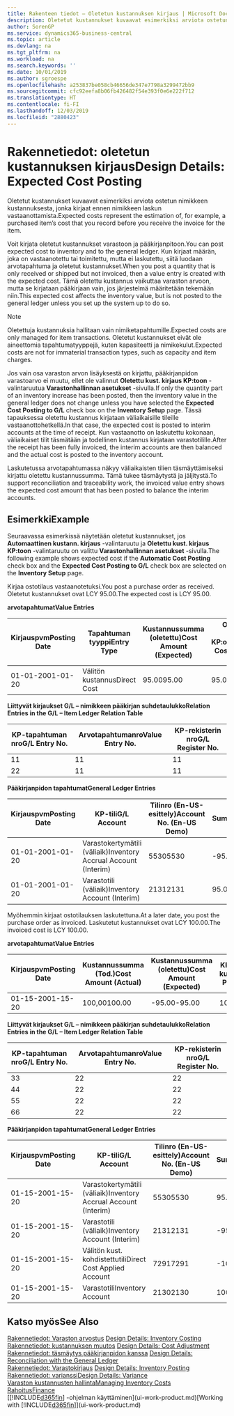 ```yaml
---
title: Rakenteen tiedot – Oletetun kustannuksen kirjaus | Microsoft Docs
description: Oletetut kustannukset kuvaavat esimerkiksi arviota ostetun nimikkeen kustannuksesta, jonka kirjaat ennen nimikkeen laskun vastaanottamista.
author: SorenGP
ms.service: dynamics365-business-central
ms.topic: article
ms.devlang: na
ms.tgt_pltfrm: na
ms.workload: na
ms.search.keywords: ''
ms.date: 10/01/2019
ms.author: sgroespe
ms.openlocfilehash: a253837be058cb46656de347e7798a3299472bb9
ms.sourcegitcommit: cfc92eefa8b06fb426482f54e393f0e6e222f712
ms.translationtype: HT
ms.contentlocale: fi-FI
ms.lasthandoff: 12/03/2019
ms.locfileid: "2880423"
---
```

# <a name="design-details-expected-cost-posting"></a><span data-ttu-id="58f17-103">Rakennetiedot: oletetun kustannuksen kirjaus</span><span class="sxs-lookup"><span data-stu-id="58f17-103">Design Details: Expected Cost Posting</span></span>
<span data-ttu-id="58f17-104">Oletetut kustannukset kuvaavat esimerkiksi arviota ostetun nimikkeen kustannuksesta, jonka kirjaat ennen nimikkeen laskun vastaanottamista.</span><span class="sxs-lookup"><span data-stu-id="58f17-104">Expected costs represent the estimation of, for example, a purchased item’s cost that you record before you receive the invoice for the item.</span></span>  

 <span data-ttu-id="58f17-105">Voit kirjata oletetut kustannukset varastoon ja pääkirjanpitoon.</span><span class="sxs-lookup"><span data-stu-id="58f17-105">You can post expected cost to inventory and to the general ledger.</span></span> <span data-ttu-id="58f17-106">Kun kirjaat määrän, joka on vastaanotettu tai toimitettu, mutta ei laskutettu, siitä luodaan arvotapahtuma ja oletetut kustannukset.</span><span class="sxs-lookup"><span data-stu-id="58f17-106">When you post a quantity that is only received or shipped but not invoiced, then a value entry is created with the expected cost.</span></span> <span data-ttu-id="58f17-107">Tämä oletettu kustannus vaikuttaa varaston arvoon, mutta se kirjataan pääkirjaan vain, jos järjestelmä määritetään tekemään niin.</span><span class="sxs-lookup"><span data-stu-id="58f17-107">This expected cost affects the inventory value, but is not posted to the general ledger unless you set up the system up to do so.</span></span>  

> [!NOTE]  
>  <span data-ttu-id="58f17-108">Oletettuja kustannuksia hallitaan vain nimiketapahtumille.</span><span class="sxs-lookup"><span data-stu-id="58f17-108">Expected costs are only managed for item transactions.</span></span> <span data-ttu-id="58f17-109">Oletetut kustannukset eivät ole aineettomia tapahtumatyyppejä, kuten kapasiteetti ja nimikekulut.</span><span class="sxs-lookup"><span data-stu-id="58f17-109">Expected costs are not for immaterial transaction types, such as capacity and item charges.</span></span>  

 <span data-ttu-id="58f17-110">Jos vain osa varaston arvon lisäyksestä on kirjattu, pääkirjanpidon varastoarvo ei muutu, ellet ole valinnut **Oletettu kust. kirjaus KP:toon** -valintaruutua **Varastonhallinnan asetukset** -sivulla.</span><span class="sxs-lookup"><span data-stu-id="58f17-110">If only the quantity part of an inventory increase has been posted, then the inventory value in the general ledger does not change unless you have selected the **Expected Cost Posting to G/L** check box on the **Inventory Setup** page.</span></span> <span data-ttu-id="58f17-111">Tässä tapauksessa oletettu kustannus kirjataan väliaikaisille tileille vastaanottohetkellä.</span><span class="sxs-lookup"><span data-stu-id="58f17-111">In that case, the expected cost is posted to interim accounts at the time of receipt.</span></span> <span data-ttu-id="58f17-112">Kun vastaanotto on laskutettu kokonaan, väliaikaiset tilit täsmätään ja todellinen kustannus kirjataan varastotilille.</span><span class="sxs-lookup"><span data-stu-id="58f17-112">After the receipt has been fully invoiced, the interim accounts are then balanced and the actual cost is posted to the inventory account.</span></span>  

 <span data-ttu-id="58f17-113">Laskutetussa arvotapahtumassa näkyy väliaikaisten tilien täsmäyttämiseksi kirjattu oletettu kustannussumma. Tämä tukee täsmäytystä ja jäljitystä.</span><span class="sxs-lookup"><span data-stu-id="58f17-113">To support reconciliation and traceability work, the invoiced value entry shows the expected cost amount that has been posted to balance the interim accounts.</span></span>  

## <a name="example"></a><span data-ttu-id="58f17-114">Esimerkki</span><span class="sxs-lookup"><span data-stu-id="58f17-114">Example</span></span>  
 <span data-ttu-id="58f17-115">Seuraavassa esimerkissä näytetään oletetut kustannukset, jos **Automaattinen kustann. kirjaus** -valintaruutu ja **Oletettu kust. kirjaus KP:toon** -valintaruutu on valittu **Varastonhallinnan asetukset** -sivulla.</span><span class="sxs-lookup"><span data-stu-id="58f17-115">The following example shows expected cost if the **Automatic Cost Posting** check box and the **Expected Cost Posting to G/L** check box are selected on the **Inventory Setup** page.</span></span>  

 <span data-ttu-id="58f17-116">Kirjaa ostotilaus vastaanotetuksi.</span><span class="sxs-lookup"><span data-stu-id="58f17-116">You post a purchase order as received.</span></span> <span data-ttu-id="58f17-117">Oletetut kustannukset ovat LCY 95.00.</span><span class="sxs-lookup"><span data-stu-id="58f17-117">The expected cost is LCY 95.00.</span></span>  

 <span data-ttu-id="58f17-118">**arvotapahtumat**</span><span class="sxs-lookup"><span data-stu-id="58f17-118">**Value Entries**</span></span>  

|<span data-ttu-id="58f17-119">Kirjauspvm</span><span class="sxs-lookup"><span data-stu-id="58f17-119">Posting Date</span></span>|<span data-ttu-id="58f17-120">Tapahtuman tyyppi</span><span class="sxs-lookup"><span data-stu-id="58f17-120">Entry Type</span></span>|<span data-ttu-id="58f17-121">Kustannussumma (oletettu)</span><span class="sxs-lookup"><span data-stu-id="58f17-121">Cost Amount (Expected)</span></span>|<span data-ttu-id="58f17-122">Olet. kust. kirjattu KP:oon</span><span class="sxs-lookup"><span data-stu-id="58f17-122">Expected Cost Posted to G/L</span></span>|<span data-ttu-id="58f17-123">Oletettu kustannus</span><span class="sxs-lookup"><span data-stu-id="58f17-123">Expected Cost</span></span>|<span data-ttu-id="58f17-124">Nimiketapahtuman nro</span><span class="sxs-lookup"><span data-stu-id="58f17-124">Item Ledger Entry No.</span></span>|<span data-ttu-id="58f17-125">Tapahtumanro</span><span class="sxs-lookup"><span data-stu-id="58f17-125">Entry No.</span></span>|  
|------------------|----------------|------------------------------|----------------------------------|-------------------|---------------------------|---------------|  
|<span data-ttu-id="58f17-126">01-01-20</span><span class="sxs-lookup"><span data-stu-id="58f17-126">01-01-20</span></span>|<span data-ttu-id="58f17-127">Välitön kustannus</span><span class="sxs-lookup"><span data-stu-id="58f17-127">Direct Cost</span></span>|<span data-ttu-id="58f17-128">95.00</span><span class="sxs-lookup"><span data-stu-id="58f17-128">95.00</span></span>|<span data-ttu-id="58f17-129">95.00</span><span class="sxs-lookup"><span data-stu-id="58f17-129">95.00</span></span>|<span data-ttu-id="58f17-130">Kyllä</span><span class="sxs-lookup"><span data-stu-id="58f17-130">Yes</span></span>|<span data-ttu-id="58f17-131">1</span><span class="sxs-lookup"><span data-stu-id="58f17-131">1</span></span>|<span data-ttu-id="58f17-132">1</span><span class="sxs-lookup"><span data-stu-id="58f17-132">1</span></span>|  

 <span data-ttu-id="58f17-133">**Liittyvät kirjaukset G/L – nimikkeen pääkirjan suhdetaulukko**</span><span class="sxs-lookup"><span data-stu-id="58f17-133">**Relation Entries in the G/L – Item Ledger Relation Table**</span></span>  

|<span data-ttu-id="58f17-134">KP-tapahtuman nro</span><span class="sxs-lookup"><span data-stu-id="58f17-134">G/L Entry No.</span></span>|<span data-ttu-id="58f17-135">Arvotapahtumanro</span><span class="sxs-lookup"><span data-stu-id="58f17-135">Value Entry No.</span></span>|<span data-ttu-id="58f17-136">KP-rekisterin nro</span><span class="sxs-lookup"><span data-stu-id="58f17-136">G/L Register No.</span></span>|  
|--------------------|---------------------|-----------------------|  
|<span data-ttu-id="58f17-137">1</span><span class="sxs-lookup"><span data-stu-id="58f17-137">1</span></span>|<span data-ttu-id="58f17-138">1</span><span class="sxs-lookup"><span data-stu-id="58f17-138">1</span></span>|<span data-ttu-id="58f17-139">1</span><span class="sxs-lookup"><span data-stu-id="58f17-139">1</span></span>|  
|<span data-ttu-id="58f17-140">2</span><span class="sxs-lookup"><span data-stu-id="58f17-140">2</span></span>|<span data-ttu-id="58f17-141">1</span><span class="sxs-lookup"><span data-stu-id="58f17-141">1</span></span>|<span data-ttu-id="58f17-142">1</span><span class="sxs-lookup"><span data-stu-id="58f17-142">1</span></span>|  

 <span data-ttu-id="58f17-143">**Pääkirjanpidon tapahtumat**</span><span class="sxs-lookup"><span data-stu-id="58f17-143">**General Ledger Entries**</span></span>  

|<span data-ttu-id="58f17-144">Kirjauspvm</span><span class="sxs-lookup"><span data-stu-id="58f17-144">Posting Date</span></span>|<span data-ttu-id="58f17-145">KP-tili</span><span class="sxs-lookup"><span data-stu-id="58f17-145">G/L Account</span></span>|<span data-ttu-id="58f17-146">Tilinro (En-US-esittely)</span><span class="sxs-lookup"><span data-stu-id="58f17-146">Account No. (En-US Demo)</span></span>|<span data-ttu-id="58f17-147">Summa</span><span class="sxs-lookup"><span data-stu-id="58f17-147">Amount</span></span>|<span data-ttu-id="58f17-148">Tapahtumanro</span><span class="sxs-lookup"><span data-stu-id="58f17-148">Entry No.</span></span>|  
|------------------|------------------|---------------------------------|------------|---------------|  
|<span data-ttu-id="58f17-149">01-01-20</span><span class="sxs-lookup"><span data-stu-id="58f17-149">01-01-20</span></span>|<span data-ttu-id="58f17-150">Varastokertymätili (väliaik)</span><span class="sxs-lookup"><span data-stu-id="58f17-150">Inventory Accrual Account (Interim)</span></span>|<span data-ttu-id="58f17-151">5530</span><span class="sxs-lookup"><span data-stu-id="58f17-151">5530</span></span>|<span data-ttu-id="58f17-152">-95.00</span><span class="sxs-lookup"><span data-stu-id="58f17-152">-95.00</span></span>|<span data-ttu-id="58f17-153">2</span><span class="sxs-lookup"><span data-stu-id="58f17-153">2</span></span>|  
|<span data-ttu-id="58f17-154">01-01-20</span><span class="sxs-lookup"><span data-stu-id="58f17-154">01-01-20</span></span>|<span data-ttu-id="58f17-155">Varastotili (väliaik)</span><span class="sxs-lookup"><span data-stu-id="58f17-155">Inventory Account (Interim)</span></span>|<span data-ttu-id="58f17-156">2131</span><span class="sxs-lookup"><span data-stu-id="58f17-156">2131</span></span>|<span data-ttu-id="58f17-157">95.00</span><span class="sxs-lookup"><span data-stu-id="58f17-157">95.00</span></span>|<span data-ttu-id="58f17-158">1</span><span class="sxs-lookup"><span data-stu-id="58f17-158">1</span></span>|  

 <span data-ttu-id="58f17-159">Myöhemmin kirjaat ostotilauksen laskutettuna.</span><span class="sxs-lookup"><span data-stu-id="58f17-159">At a later date, you post the purchase order as invoiced.</span></span> <span data-ttu-id="58f17-160">Laskutetut kustannukset ovat LCY 100.00.</span><span class="sxs-lookup"><span data-stu-id="58f17-160">The invoiced cost is LCY 100.00.</span></span>  

 <span data-ttu-id="58f17-161">**arvotapahtumat**</span><span class="sxs-lookup"><span data-stu-id="58f17-161">**Value Entries**</span></span>  

|<span data-ttu-id="58f17-162">Kirjauspvm</span><span class="sxs-lookup"><span data-stu-id="58f17-162">Posting Date</span></span>|<span data-ttu-id="58f17-163">Kustannussumma (Tod.)</span><span class="sxs-lookup"><span data-stu-id="58f17-163">Cost Amount (Actual)</span></span>|<span data-ttu-id="58f17-164">Kustannussumma (oletettu)</span><span class="sxs-lookup"><span data-stu-id="58f17-164">Cost Amount (Expected)</span></span>|<span data-ttu-id="58f17-165">KP:oon kirjattu kustannus</span><span class="sxs-lookup"><span data-stu-id="58f17-165">Cost Posted to G/L</span></span>|<span data-ttu-id="58f17-166">Oletettu kustannus</span><span class="sxs-lookup"><span data-stu-id="58f17-166">Expected Cost</span></span>|<span data-ttu-id="58f17-167">Nimiketapahtuman nro</span><span class="sxs-lookup"><span data-stu-id="58f17-167">Item Ledger Entry No.</span></span>|<span data-ttu-id="58f17-168">Tapahtumanro</span><span class="sxs-lookup"><span data-stu-id="58f17-168">Entry No.</span></span>|  
|------------------|----------------------------|------------------------------|-------------------------|-------------------|---------------------------|---------------|  
|<span data-ttu-id="58f17-169">01-15-20</span><span class="sxs-lookup"><span data-stu-id="58f17-169">01-15-20</span></span>|<span data-ttu-id="58f17-170">100,00</span><span class="sxs-lookup"><span data-stu-id="58f17-170">100.00</span></span>|<span data-ttu-id="58f17-171">-95.00</span><span class="sxs-lookup"><span data-stu-id="58f17-171">-95.00</span></span>|<span data-ttu-id="58f17-172">100,00</span><span class="sxs-lookup"><span data-stu-id="58f17-172">100.00</span></span>|<span data-ttu-id="58f17-173">Ei</span><span class="sxs-lookup"><span data-stu-id="58f17-173">No</span></span>|<span data-ttu-id="58f17-174">1</span><span class="sxs-lookup"><span data-stu-id="58f17-174">1</span></span>|<span data-ttu-id="58f17-175">2</span><span class="sxs-lookup"><span data-stu-id="58f17-175">2</span></span>|  

 <span data-ttu-id="58f17-176">**Liittyvät kirjaukset G/L – nimikkeen pääkirjan suhdetaulukko**</span><span class="sxs-lookup"><span data-stu-id="58f17-176">**Relation Entries in the G/L – Item Ledger Relation Table**</span></span>  

|<span data-ttu-id="58f17-177">KP-tapahtuman nro</span><span class="sxs-lookup"><span data-stu-id="58f17-177">G/L Entry No.</span></span>|<span data-ttu-id="58f17-178">Arvotapahtumanro</span><span class="sxs-lookup"><span data-stu-id="58f17-178">Value Entry No.</span></span>|<span data-ttu-id="58f17-179">KP-rekisterin nro</span><span class="sxs-lookup"><span data-stu-id="58f17-179">G/L Register No.</span></span>|  
|--------------------|---------------------|-----------------------|  
|<span data-ttu-id="58f17-180">3</span><span class="sxs-lookup"><span data-stu-id="58f17-180">3</span></span>|<span data-ttu-id="58f17-181">2</span><span class="sxs-lookup"><span data-stu-id="58f17-181">2</span></span>|<span data-ttu-id="58f17-182">2</span><span class="sxs-lookup"><span data-stu-id="58f17-182">2</span></span>|  
|<span data-ttu-id="58f17-183">4</span><span class="sxs-lookup"><span data-stu-id="58f17-183">4</span></span>|<span data-ttu-id="58f17-184">2</span><span class="sxs-lookup"><span data-stu-id="58f17-184">2</span></span>|<span data-ttu-id="58f17-185">2</span><span class="sxs-lookup"><span data-stu-id="58f17-185">2</span></span>|  
|<span data-ttu-id="58f17-186">5</span><span class="sxs-lookup"><span data-stu-id="58f17-186">5</span></span>|<span data-ttu-id="58f17-187">2</span><span class="sxs-lookup"><span data-stu-id="58f17-187">2</span></span>|<span data-ttu-id="58f17-188">2</span><span class="sxs-lookup"><span data-stu-id="58f17-188">2</span></span>|  
|<span data-ttu-id="58f17-189">6</span><span class="sxs-lookup"><span data-stu-id="58f17-189">6</span></span>|<span data-ttu-id="58f17-190">2</span><span class="sxs-lookup"><span data-stu-id="58f17-190">2</span></span>|<span data-ttu-id="58f17-191">2</span><span class="sxs-lookup"><span data-stu-id="58f17-191">2</span></span>|  

 <span data-ttu-id="58f17-192">**Pääkirjanpidon tapahtumat**</span><span class="sxs-lookup"><span data-stu-id="58f17-192">**General Ledger Entries**</span></span>  

|<span data-ttu-id="58f17-193">Kirjauspvm</span><span class="sxs-lookup"><span data-stu-id="58f17-193">Posting Date</span></span>|<span data-ttu-id="58f17-194">KP-tili</span><span class="sxs-lookup"><span data-stu-id="58f17-194">G/L Account</span></span>|<span data-ttu-id="58f17-195">Tilinro (En-US-esittely)</span><span class="sxs-lookup"><span data-stu-id="58f17-195">Account No. (En-US Demo)</span></span>|<span data-ttu-id="58f17-196">Summa</span><span class="sxs-lookup"><span data-stu-id="58f17-196">Amount</span></span>|<span data-ttu-id="58f17-197">Tapahtumanro</span><span class="sxs-lookup"><span data-stu-id="58f17-197">Entry No.</span></span>|  
|------------------|------------------|---------------------------------|------------|---------------|  
|<span data-ttu-id="58f17-198">01-15-20</span><span class="sxs-lookup"><span data-stu-id="58f17-198">01-15-20</span></span>|<span data-ttu-id="58f17-199">Varastokertymätili (väliaik)</span><span class="sxs-lookup"><span data-stu-id="58f17-199">Inventory Accrual Account (Interim)</span></span>|<span data-ttu-id="58f17-200">5530</span><span class="sxs-lookup"><span data-stu-id="58f17-200">5530</span></span>|<span data-ttu-id="58f17-201">95.00</span><span class="sxs-lookup"><span data-stu-id="58f17-201">95.00</span></span>|<span data-ttu-id="58f17-202">4</span><span class="sxs-lookup"><span data-stu-id="58f17-202">4</span></span>|  
|<span data-ttu-id="58f17-203">01-15-20</span><span class="sxs-lookup"><span data-stu-id="58f17-203">01-15-20</span></span>|<span data-ttu-id="58f17-204">Varastotili (väliaik)</span><span class="sxs-lookup"><span data-stu-id="58f17-204">Inventory Account (Interim)</span></span>|<span data-ttu-id="58f17-205">2131</span><span class="sxs-lookup"><span data-stu-id="58f17-205">2131</span></span>|<span data-ttu-id="58f17-206">-95.00</span><span class="sxs-lookup"><span data-stu-id="58f17-206">-95.00</span></span>|<span data-ttu-id="58f17-207">3</span><span class="sxs-lookup"><span data-stu-id="58f17-207">3</span></span>|  
|<span data-ttu-id="58f17-208">01-15-20</span><span class="sxs-lookup"><span data-stu-id="58f17-208">01-15-20</span></span>|<span data-ttu-id="58f17-209">Välitön kust. kohdistettutili</span><span class="sxs-lookup"><span data-stu-id="58f17-209">Direct Cost Applied Account</span></span>|<span data-ttu-id="58f17-210">7291</span><span class="sxs-lookup"><span data-stu-id="58f17-210">7291</span></span>|<span data-ttu-id="58f17-211">-100</span><span class="sxs-lookup"><span data-stu-id="58f17-211">-100</span></span>|<span data-ttu-id="58f17-212">6</span><span class="sxs-lookup"><span data-stu-id="58f17-212">6</span></span>|  
|<span data-ttu-id="58f17-213">01-15-20</span><span class="sxs-lookup"><span data-stu-id="58f17-213">01-15-20</span></span>|<span data-ttu-id="58f17-214">Varastotili</span><span class="sxs-lookup"><span data-stu-id="58f17-214">Inventory Account</span></span>|<span data-ttu-id="58f17-215">2130</span><span class="sxs-lookup"><span data-stu-id="58f17-215">2130</span></span>|<span data-ttu-id="58f17-216">100</span><span class="sxs-lookup"><span data-stu-id="58f17-216">100</span></span>|<span data-ttu-id="58f17-217">5</span><span class="sxs-lookup"><span data-stu-id="58f17-217">5</span></span>|  

## <a name="see-also"></a><span data-ttu-id="58f17-218">Katso myös</span><span class="sxs-lookup"><span data-stu-id="58f17-218">See Also</span></span>
 <span data-ttu-id="58f17-219">[Rakennetiedot: Varaston arvostus](design-details-inventory-costing.md) </span><span class="sxs-lookup"><span data-stu-id="58f17-219">[Design Details: Inventory Costing](design-details-inventory-costing.md) </span></span>  
 <span data-ttu-id="58f17-220">[Rakennetiedot: kustannuksen muutos](design-details-cost-adjustment.md) </span><span class="sxs-lookup"><span data-stu-id="58f17-220">[Design Details: Cost Adjustment](design-details-cost-adjustment.md) </span></span>  
 <span data-ttu-id="58f17-221">[Rakennetiedot: täsmäytys pääkirjanpidon kanssa](design-details-reconciliation-with-the-general-ledger.md) </span><span class="sxs-lookup"><span data-stu-id="58f17-221">[Design Details: Reconciliation with the General Ledger](design-details-reconciliation-with-the-general-ledger.md) </span></span>  
 <span data-ttu-id="58f17-222">[Rakennetiedot: Varastokirjaus](design-details-inventory-posting.md) </span><span class="sxs-lookup"><span data-stu-id="58f17-222">[Design Details: Inventory Posting](design-details-inventory-posting.md) </span></span>  
 [<span data-ttu-id="58f17-223">Rakennetiedot: varianssi</span><span class="sxs-lookup"><span data-stu-id="58f17-223">Design Details: Variance</span></span>](design-details-variance.md)  
 [<span data-ttu-id="58f17-224">Varaston kustannusten hallinta</span><span class="sxs-lookup"><span data-stu-id="58f17-224">Managing Inventory Costs</span></span>](finance-manage-inventory-costs.md)  
 [<span data-ttu-id="58f17-225">Rahoitus</span><span class="sxs-lookup"><span data-stu-id="58f17-225">Finance</span></span>](finance.md)  
 <span data-ttu-id="58f17-226">[[!INCLUDE[d365fin](includes/d365fin_md.md)] -ohjelman käyttäminen](ui-work-product.md)</span><span class="sxs-lookup"><span data-stu-id="58f17-226">[Working with [!INCLUDE[d365fin](includes/d365fin_md.md)]](ui-work-product.md)</span></span>

